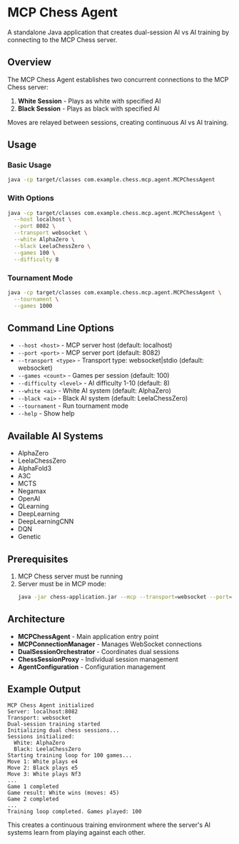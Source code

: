 # MCP Chess Agent

A standalone Java application that creates dual-session AI vs AI training by connecting to the MCP Chess server.

## Overview

The MCP Chess Agent establishes two concurrent connections to the MCP Chess server:
1. **White Session** - Plays as white with specified AI
2. **Black Session** - Plays as black with specified AI

Moves are relayed between sessions, creating continuous AI vs AI training.

## Usage

### Basic Usage
```bash
java -cp target/classes com.example.chess.mcp.agent.MCPChessAgent
```

### With Options
```bash
java -cp target/classes com.example.chess.mcp.agent.MCPChessAgent \
  --host localhost \
  --port 8082 \
  --transport websocket \
  --white AlphaZero \
  --black LeelaChessZero \
  --games 100 \
  --difficulty 8
```

### Tournament Mode
```bash
java -cp target/classes com.example.chess.mcp.agent.MCPChessAgent \
  --tournament \
  --games 1000
```

## Command Line Options

- `--host <host>` - MCP server host (default: localhost)
- `--port <port>` - MCP server port (default: 8082)  
- `--transport <type>` - Transport type: websocket|stdio (default: websocket)
- `--games <count>` - Games per session (default: 100)
- `--difficulty <level>` - AI difficulty 1-10 (default: 8)
- `--white <ai>` - White AI system (default: AlphaZero)
- `--black <ai>` - Black AI system (default: LeelaChessZero)
- `--tournament` - Run tournament mode
- `--help` - Show help

## Available AI Systems

- AlphaZero
- LeelaChessZero  
- AlphaFold3
- A3C
- MCTS
- Negamax
- OpenAI
- QLearning
- DeepLearning
- DeepLearningCNN
- DQN
- Genetic

## Prerequisites

1. MCP Chess server must be running
2. Server must be in MCP mode:
   ```bash
   java -jar chess-application.jar --mcp --transport=websocket --port=8082
   ```

## Architecture

- **MCPChessAgent** - Main application entry point
- **MCPConnectionManager** - Manages WebSocket connections
- **DualSessionOrchestrator** - Coordinates dual sessions
- **ChessSessionProxy** - Individual session management
- **AgentConfiguration** - Configuration management

## Example Output

```
MCP Chess Agent initialized
Server: localhost:8082
Transport: websocket
Dual-session training started
Initializing dual chess sessions...
Sessions initialized:
  White: AlphaZero
  Black: LeelaChessZero
Starting training loop for 100 games...
Move 1: White plays e4
Move 2: Black plays e5
Move 3: White plays Nf3
...
Game 1 completed
Game result: White wins (moves: 45)
Game 2 completed
...
Training loop completed. Games played: 100
```

This creates a continuous training environment where the server's AI systems learn from playing against each other.